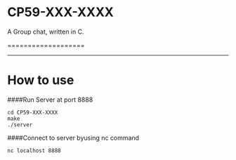 # CP59-XXX-XXXX
A Group chat, written in C.

===================

- - - - 

# How to use #
####Run Server at port 8888

	cd CP59-XXX-XXXX
	make
	./server
	
####Connect to server byusing nc command
	
	nc localhost 8888